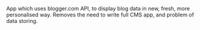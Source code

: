 App which uses blogger.com API, to display blog data in new, fresh, more personalised way. Removes the need to write full CMS app, and problem of data storing.
